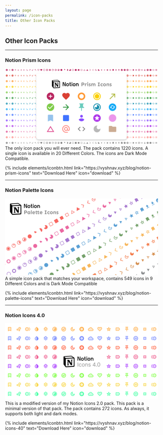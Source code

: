 ```yaml
---
layout: page
permalink: /icon-packs
title: Other Icon Packs
---
```


## Other Icon Packs
---

### Notion Prism Icons
![1](/images/other/18.png)
The only icon pack you will ever need. The pack contains 1220 icons. A single icon is available in 20 Different Colors. The icons are Dark Mode Compatible.

<p class="text-center">
{% include elements/iconbtn.html link="https://vyshnav.xyz/blog/notion-prism-icons" text="Download Here" icon="download" %}
</p>

---

### Notion Palette Icons
![1](/images/other/23.png)
A simple icon pack that matches your workspace, contains 549 icons in 9 Different Colors and is Dark Mode Compatible

<p class="text-center">
{% include elements/iconbtn.html link="https://vyshnav.xyz/blog/notion-palette-icons" text="Download Here" icon="download" %}
</p>

---

### Notion Icons 4.0
![1](/images/other/15.png)
This is a modified version of my Notion Icons 2.0 pack. This pack is a minimal version of that pack. The pack contains 272 icons. As always, it supports both light and dark modes. 

<p class="text-center">
{% include elements/iconbtn.html link="https://vyshnav.xyz/blog/notion-icons-40" text="Download Here" icon="download" %}
</p>